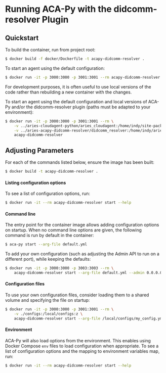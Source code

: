 Running ACA-Py with the didcomm-resolver Plugin
======================================

## Quickstart

To build the container, run from project root:

```sh
$ docker build -f docker/Dockerfile -t acapy-didcomm-resolver .
```

To start an agent using the default configuration:

```sh
$ docker run -it -p 3000:3000 -p 3001:3001 --rm acapy-didcomm-resolver
```

For development purposes, it is often useful to use local versions of the code
rather than rebuilding a new container with the changes.

To start an agent using the default configuration and local versions of ACA-Py
and/or the didcomm-resolver plugin (paths must be adapted to your environment):

```sh
$ docker run -it -p 3000:3000 -p 3001:3001 --rm \
	-v ../aries-cloudagent-python/aries_cloudagent:/home/indy/site-packages/aries_cloudagent:z \
	-v ../aries-acapy-didcomm-resolver/didcomm_resolver:/home/indy/aries-acapy-plugin-didcomm-resolver/didcomm_resolver:z \
	acapy-didcomm-resolver
```

## Adjusting Parameters

For each of the commands listed below, ensure the image has been built:

```sh
$ docker build -t acapy-didcomm-resolver .
```

#### Listing configuration options

To see a list of configuration options, run:

```sh
$ docker run -it --rm acapy-didcomm-resolver start --help
```

#### Command line

The entry point for the container image allows adding configuration options on
startup. When no command line options are given, the following command is run
by default in the container:

```sh
$ aca-py start --arg-file default.yml
```

To add your own configuration (such as adjusting the Admin API to run on a
different port), while keeping the defaults:

```sh
$ docker run -it -p 3000:3000 -p 3003:3003 --rm \
    acapy-didcomm-resolver start --arg-file default.yml --admin 0.0.0.0 3003
```

#### Configuration files

To use your own configuration files, consider loading them to a shared volume
and specifying the file on startup:

```sh
$ docker run -it -p 3000:3000 -p 3001:3001 --rm \
    -v ./configs:/local/configs:z \
    acapy-didcomm-resolver start --arg-file /local/configs/my_config.yml
```

#### Environment

ACA-Py will also load options from the environment. This enables using Docker
Compose `env` files to load configuration when appropriate. To see a list of
configuration options and the mapping to environment variables map, run:

```sh
$ docker run -it --rm acapy-didcomm-resolver start --help
```

